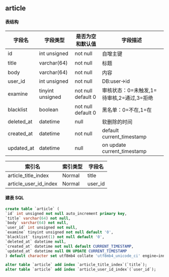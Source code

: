 ## article

#### 表结构

| 字段名     | 字段类型         | 是否为空和默认值   | 字段描述                                  |
| ---------- | ---------------- | ------------------ | ----------------------------------------- |
| id         | int unsigned     | not null           | 自增主键                                  |
| title      | varchar(64)      | not null           | 标题                                      |
| body       | varchar(64)      | not null           | 内容                                      |
| user_id    | int unsigned     | not null           | DB:user->id                               |
| examine    | tinyint unsigned | not null default 0 | 审核状态：0=未触发,1=待审核,2=通过,3=拒绝 |
| blacklist  | boolean          | not null default 0 | 黑名单：0=不在,1=在                       |
| deleted_at | datetime         | null               | 软删除的时间                              |
| created_at | datetime         | not null           | default current_timestamp                 |
| updated_at | datetime         | null               | on update current_timestamp               |

| 索引名                | 索引类型 | 字段名  |
| --------------------- | -------- | ------- |
| article_title_index   | Normal   | title   |
| article_user_id_index | Normal   | user_id |

#### 建表 SQL

```sql
create table `article` (
`id` int unsigned not null auto_increment primary key,
`title` varchar(64) not null,
`body` varchar(64) not null,
`user_id` int unsigned not null,
`examine` tinyint unsigned not null default '0',
`blacklist` tinyint(1) not null default '0',
`deleted_at` datetime null,
`created_at` datetime not null default CURRENT_TIMESTAMP,
`updated_at` datetime null ON UPDATE CURRENT_TIMESTAMP
) default character set utf8mb4 collate 'utf8mb4_unicode_ci' engine=innodb;

alter table `article` add index `article_title_index`(`title`);
alter table `article` add index `article_user_id_index`(`user_id`);
```

